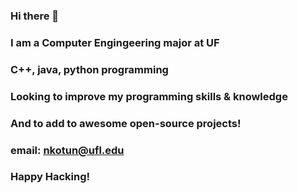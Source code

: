 ### Hi there 👋

### I am a Computer Engingeering major at UF
### C++, java, python programming
### Looking to improve my programming skills & knowledge
### And to add to awesome open-source projects!

### email: nkotun@ufl.edu

### Happy Hacking!

<!--
**neilkotun/neilkotun** is a ✨ _special_ ✨ repository because its `README.md` (this file) appears on your GitHub profile.

Here are some ideas to get you started:

- 🔭 I’m currently working on ...
- 🌱 I’m currently learning ...
- 👯 I’m looking to collaborate on ...
- 🤔 I’m looking for help with ...
- 💬 Ask me about ...
- 📫 How to reach me: ...
- 😄 Pronouns: ...
- ⚡ Fun fact: ...
-->
